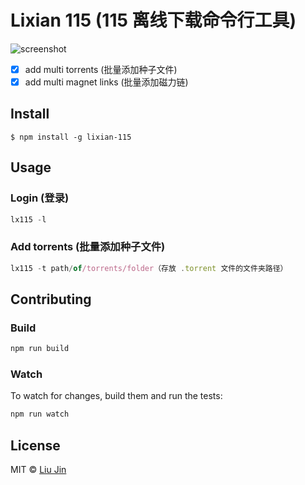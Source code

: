 # Lixian 115 (115 离线下载命令行工具)
![screenshot](https://raw.githubusercontent.com/coolzilj/lixian-115/master/screenshots/screenshot.png)

- [x] add multi torrents (批量添加种子文件)
- [x] add multi magnet links (批量添加磁力链)

## Install

```
$ npm install -g lixian-115
```

## Usage

### Login (登录)
```js
lx115 -l 
```

### Add torrents (批量添加种子文件)
```js
lx115 -t path/of/torrents/folder（存放 .torrent 文件的文件夹路径）
```

## Contributing

### Build

```js
npm run build
```

### Watch

To watch for changes, build them and run the tests:

```js
npm run watch
```

## License

MIT © [Liu Jin](http://liujin.me)
